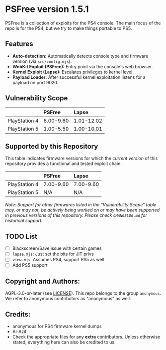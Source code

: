 # PSFree version 1.5.1

PSFree is a collection of exploits for the PS4 console. The main focus of the repo is for the PS4, but we try to make things portable to PS5.

## Features

*   **Auto-detection:** Automatically detects console type and firmware version (via `src/config.mjs`).
*   **WebKit Exploit (PSFree):** Entry point via the console's web browser.
*   **Kernel Exploit (Lapse):** Escalates privileges to kernel level.
*   **Payload Loader:** After successful kernel exploitation listens for a payload on port 9020.

## Vulnerability Scope

|               | PSFree    | Lapse      |
|:--------------|:----------|:-----------|
| PlayStation 4 | 6.00-9.60 | 1.01-12.02 |
| PlayStation 5 | 1.00-5.50 | 1.00-10.01 |

## Supported by this Repository

This table indicates firmware versions for which the *current version* of this repository provides a functional and tested exploit chain.

|               | PSFree    | Lapse      |
|:--------------|:----------|:-----------|
| PlayStation 4 | 7.00-9.60 | 7.00-9.60  |
| PlayStation 5 | N/A       | N/A        |

*Note: Support for other firmwares listed in the "Vulnerability Scope" table may, or may not, be actively being worked on or may have been supported in previous versions of this repository. Please check `CHANGELOG.md` for historical support.*

## TODO List

- [ ] Blackscreen/Save issue with certain games
- [ ] `lapse.mjs`: Just set the bits for JIT privs
- [ ] `view.mjs`: Assumes PS4, support PS5 as well
- [ ] Add PS5 support

## Copyright and Authors:

AGPL-3.0-or-later (see [LICENSE](LICENSE)). This repo belongs to the group `anonymous`. We refer to anonymous contributors as "anonymous" as well.

## Credits:

* anonymous for PS4 firmware kernel dumps
* Al-Azif
* Check the appropriate files for any **extra** contributors. Unless otherwise stated, everything here can also be credited to us.
